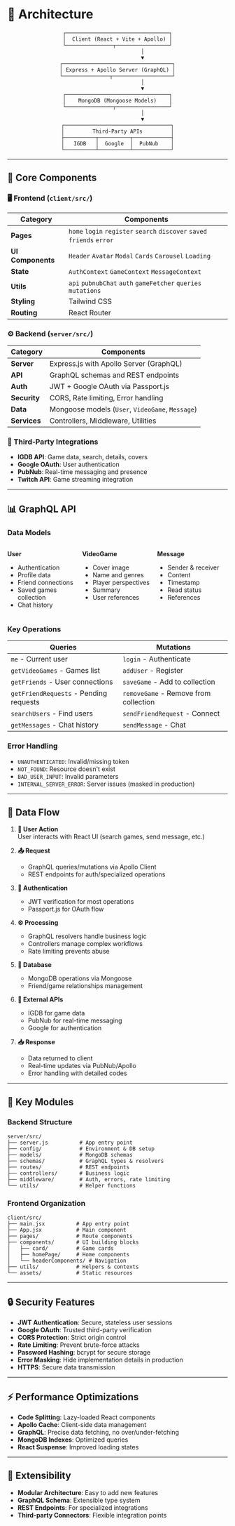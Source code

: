 # 📐 Architecture

<div align="center">


```
┌─────────────────────────────────┐
│  Client (React + Vite + Apollo) │
└───────────────┬─────────────────┘
                │
                ▼
┌───────────────────────────────────┐
│ Express + Apollo Server (GraphQL) │
└───────────────┬───────────────────┘
                │
                ▼
┌─────────────────────────────────┐
│    MongoDB (Mongoose Models)    │
└───────────────┬─────────────────┘
                │
                ▼
┌──────────────────────────────────┐
│         Third-Party APIs         │
├──────────┬──────────┬────────────┤
│   IGDB   │  Google  │  PubNub    │
└──────────┴──────────┴────────────┘
```

</div>

---

## 🧩 Core Components

### 🖥️ Frontend (`client/src/`)

| Category | Components |
|----------|------------|
| **Pages** | `home` `login` `register` `search` `discover` `saved` `friends` `error` |
| **UI Components** | `Header` `Avatar` `Modal` `Cards` `Carousel` `Loading` |
| **State** | `AuthContext` `GameContext` `MessageContext` |
| **Utils** | `api` `pubnubChat` `auth` `gameFetcher` `queries` `mutations` |
| **Styling** | Tailwind CSS |
| **Routing** | React Router |

### ⚙️ Backend (`server/src/`)

| Category | Components |
|----------|------------|
| **Server** | Express.js with Apollo Server (GraphQL) |
| **API** | GraphQL schemas and REST endpoints |
| **Auth** | JWT + Google OAuth via Passport.js |
| **Security** | CORS, Rate limiting, Error handling |
| **Data** | Mongoose models (`User`, `VideoGame`, `Message`) |
| **Services** | Controllers, Middleware, Utilities |

### 🔌 Third-Party Integrations

- **IGDB API**: Game data, search, details, covers
- **Google OAuth**: User authentication
- **PubNub**: Real-time messaging and presence
- **Twitch API**: Game streaming integration

---

## 📊 GraphQL API

### Data Models

<div style="display: flex; justify-content: space-between;">

<div style="flex: 1; margin-right: 10px;">

**User**
- Authentication
- Profile data
- Friend connections
- Saved games collection
- Chat history

</div>

<div style="flex: 1; margin-right: 10px;">

**VideoGame**
- Cover image
- Name and genres
- Player perspectives
- Summary
- User references

</div>

<div style="flex: 1;">

**Message**
- Sender & receiver
- Content
- Timestamp
- Read status
- References

</div>

</div>

### Key Operations

| Queries | Mutations |
|---------|-----------|
| `me` - Current user | `login` - Authenticate |
| `getVideoGames` - Games list | `addUser` - Register |
| `getFriends` - User connections | `saveGame` - Add to collection |
| `getFriendRequests` - Pending requests | `removeGame` - Remove from collection |
| `searchUsers` - Find users | `sendFriendRequest` - Connect |
| `getMessages` - Chat history | `sendMessage` - Chat |

### Error Handling

- `UNAUTHENTICATED`: Invalid/missing token
- `NOT_FOUND`: Resource doesn't exist
- `BAD_USER_INPUT`: Invalid parameters
- `INTERNAL_SERVER_ERROR`: Server issues (masked in production)

---

## 🔄 Data Flow

1. **👤 User Action**  
   User interacts with React UI (search games, send message, etc.)

2. **📤 Request**  
   - GraphQL queries/mutations via Apollo Client
   - REST endpoints for auth/specialized operations

3. **🔐 Authentication**  
   - JWT verification for most operations
   - Passport.js for OAuth flow

4. **⚙️ Processing**  
   - GraphQL resolvers handle business logic
   - Controllers manage complex workflows
   - Rate limiting prevents abuse

5. **💾 Database**  
   - MongoDB operations via Mongoose
   - Friend/game relationships management

6. **🔌 External APIs**  
   - IGDB for game data
   - PubNub for real-time messaging
   - Google for authentication

7. **📥 Response**  
   - Data returned to client
   - Real-time updates via PubNub/Apollo
   - Error handling with detailed codes

---

## 📂 Key Modules

### Backend Structure

```
server/src/
├── server.js          # App entry point
├── config/            # Environment & DB setup
├── models/            # MongoDB schemas
├── schemas/           # GraphQL types & resolvers
├── routes/            # REST endpoints
├── controllers/       # Business logic
├── middleware/        # Auth, errors, rate limiting
└── utils/             # Helper functions
```

### Frontend Organization

```
client/src/
├── main.jsx          # App entry point
├── App.jsx           # Main component
├── pages/            # Route components
├── components/       # UI building blocks
│   ├── card/         # Game cards
│   ├── homePage/     # Home components
│   └── headerComponents/ # Navigation
├── utils/            # Helpers & contexts
└── assets/           # Static resources
```

---

## 🔒 Security Features

- **JWT Authentication**: Secure, stateless user sessions
- **Google OAuth**: Trusted third-party verification
- **CORS Protection**: Strict origin control
- **Rate Limiting**: Prevent brute-force attacks
- **Password Hashing**: bcrypt for secure storage
- **Error Masking**: Hide implementation details in production
- **HTTPS**: Secure data transmission

---

## ⚡ Performance Optimizations

- **Code Splitting**: Lazy-loaded React components
- **Apollo Cache**: Client-side data management
- **GraphQL**: Precise data fetching, no over/under-fetching
- **MongoDB Indexes**: Optimized queries
- **React Suspense**: Improved loading states

---

## 🧰 Extensibility

- **Modular Architecture**: Easy to add new features
- **GraphQL Schema**: Extensible type system
- **REST Endpoints**: For specialized integrations
- **Third-party Connectors**: Flexible integration points 